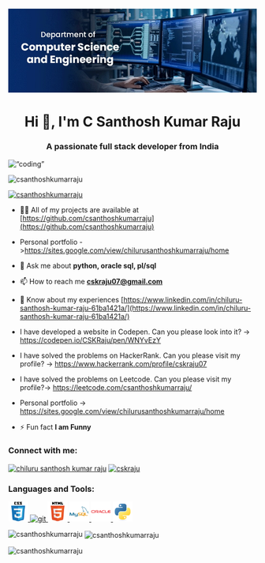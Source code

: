 ![logo](https://github.com/csanthoshkumarraju/C-Santhosh-Kumar-Raju/blob/main/cse-banner.jpeg)
<h1 align="center">Hi 👋, I'm C Santhosh Kumar Raju</h1>
<h3 align="center">A passionate full stack developer from India</h3>
<img align=“right” alt=“coding” width=“400” src=giphy.gif>

<p align="left"> <img src="https://komarev.com/ghpvc/?username=csanthoshkumarraju&label=Profile%20views&color=0e75b6&style=flat" alt="csanthoshkumarraju" /> </p>

<p align="left"> <a href="https://github.com/ryo-ma/github-profile-trophy"><img src="https://github-profile-trophy.vercel.app/?username=csanthoshkumarraju" alt="csanthoshkumarraju" /></a> </p>

- 👨‍💻 All of my projects are available at [https://github.com/csanthoshkumarraju](https://github.com/csanthoshkumarraju)
- Personal portfolio ->https://sites.google.com/view/chilurusanthoshkumarraju/home

- 💬 Ask me about **python, oracle sql, pl/sql**

- 📫 How to reach me **cskraju07@gmail.com**

- 📄 Know about my experiences [https://www.linkedin.com/in/chiluru-santhosh-kumar-raju-61ba1421a/](https://www.linkedin.com/in/chiluru-santhosh-kumar-raju-61ba1421a/)
- I have developed a website in Codepen. Can you please look into it? -> https://codepen.io/CSKRaju/pen/WNYvEzY
- I have solved the problems on HackerRank. Can you please visit my profile? -> https://www.hackerrank.com/profile/cskraju07
- I have solved the problems on Leetcode. Can you please visit my profile?-> https://leetcode.com/csanthoshkumarraju/
- Personal portfolio -> https://sites.google.com/view/chilurusanthoshkumarraju/home
- ⚡ Fun fact **I am Funny**

<h3 align="left">Connect with me:</h3>
<p align="left">
<a href="https://www.linkedin.com/in/chiluru-santhosh-kumar-raju-61ba1421a/" target="blank"><img align="center" src="https://raw.githubusercontent.com/rahuldkjain/github-profile-readme-generator/master/src/images/icons/Social/linked-in-alt.svg" alt="chiluru santhosh kumar raju" height="30" width="40" /></a>
<a href="https://codeforces.com/profile/cskraju" target="blank"><img align="center" src="https://raw.githubusercontent.com/rahuldkjain/github-profile-readme-generator/master/src/images/icons/Social/codeforces.svg" alt="cskraju" height="30" width="40" /></a>
</p>

<h3 align="left">Languages and Tools:</h3>
<p align="left"> <a href="https://www.w3schools.com/css/" target="_blank" rel="noreferrer"> <img src="https://raw.githubusercontent.com/devicons/devicon/master/icons/css3/css3-original-wordmark.svg" alt="css3" width="40" height="40"/> </a> <a href="https://git-scm.com/" target="_blank" rel="noreferrer"> <img src="https://www.vectorlogo.zone/logos/git-scm/git-scm-icon.svg" alt="git" width="40" height="40"/> </a> <a href="https://www.w3.org/html/" target="_blank" rel="noreferrer"> <img src="https://raw.githubusercontent.com/devicons/devicon/master/icons/html5/html5-original-wordmark.svg" alt="html5" width="40" height="40"/> </a> <a href="https://www.mysql.com/" target="_blank" rel="noreferrer"> <img src="https://raw.githubusercontent.com/devicons/devicon/master/icons/mysql/mysql-original-wordmark.svg" alt="mysql" width="40" height="40"/> </a> <a href="https://www.oracle.com/" target="_blank" rel="noreferrer"> <img src="https://raw.githubusercontent.com/devicons/devicon/master/icons/oracle/oracle-original.svg" alt="oracle" width="40" height="40"/> </a> <a href="https://www.python.org" target="_blank" rel="noreferrer"> <img src="https://raw.githubusercontent.com/devicons/devicon/master/icons/python/python-original.svg" alt="python" width="40" height="40"/> </a> </p>

<p><img align="left" src="https://github-readme-stats.vercel.app/api/top-langs?username=csanthoshkumarraju&show_icons=true&locale=en&layout=compact" alt="csanthoshkumarraju" /></p>

<p>&nbsp;<img align="center" src="https://github-readme-stats.vercel.app/api?username=csanthoshkumarraju&show_icons=true&locale=en" alt="csanthoshkumarraju" /></p>

<p><img align="center" src="https://github-readme-streak-stats.herokuapp.com/?user=csanthoshkumarraju&" alt="csanthoshkumarraju" /></p>
